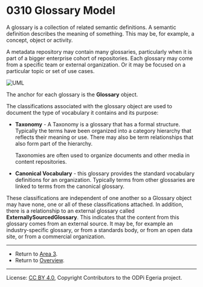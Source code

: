 <!-- SPDX-License-Identifier: CC-BY-4.0 -->
<!-- Copyright Contributors to the ODPi Egeria project. -->

# 0310 Glossary Model

A glossary is a collection of related semantic definitions.
A semantic definition describes the meaning of something.
This may be, for example, a concept, object or activity.

A metadata repository may contain many glossaries,
particularly when it is part of a bigger enterprise cohort
of repositories.  Each glossary may come from a specific
team or external organization.
Or it may be focused on a particular topic or set of use cases.

![UML](0310-Glossary.png#pagewidth)

The anchor for each glossary is the **Glossary** object. 

The classifications associated with the glossary object
are used to document the type of vocabulary it contains
and its purpose:

 * **Taxonomy** - A Taxonomy is a glossary that has a formal structure.
 Typically the terms have been organized into a category
 hierarchy that reflects their meaning or use.
 There may also be term relationships that also form
 part of the hierarchy.
 
   Taxonomies are often used to organize documents and other
 media in content repositories.
    
    
 * **Canonical Vocabulary** - this glossary provides the
 standard vocabulary definitions for an organization.
 Typically terms from other glossaries are linked to terms
 from the canonical glossary.

These classifications are independent of one another so
a Glossary object may have none, one or all of these
classifications attached.
In addition, there is a relationship to an external glossary called 
**ExternallySourcedGlossary**.
This indicates that the content from this glossary comes
from an external source.
It may be, for example an industry-specific glossary,
or from a standards body, or from an open data site,
or from a commercial organization.


----

* Return to [Area 3](Area-3-models.md).
* Return to [Overview](.).

----
License: [CC BY 4.0](https://creativecommons.org/licenses/by/4.0/),
Copyright Contributors to the ODPi Egeria project.